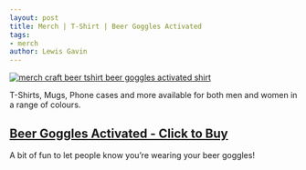 ```yaml
---
layout: post
title: Merch | T-Shirt | Beer Goggles Activated
tags:
- merch 
author: Lewis Gavin
---
```


[![merch craft beer tshirt beer goggles activated shirt](https://ih0.redbubble.net/image.719316861.3261/ra,classic_tee,x2000,fafafa:ca443f4786,front-c,200,112,1000,1000-bg,f8f8f8.jpg)](https://www.redbubble.com/people/lewisdgavin/works/36173261-beer-goggles-activated?asc=u&p=classic-tee#&gid=1&pid=1)

T-Shirts, Mugs, Phone cases and more available for both men and women in a range of colours.

## [Beer Goggles Activated - Click to Buy](https://www.redbubble.com/people/lewisdgavin/works/36173261-beer-goggles-activated?asc=u&p=classic-tee#&gid=1&pid=1)

A bit of fun to let people know you’re wearing your beer goggles!
